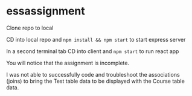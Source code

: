 # essassignment

Clone repo to local

CD into local repo and `npm install && npm start` to start express server

In a second terminal tab CD into client and `npm start` to run react app

You will notice that the assignment is incomplete.

I was not able to successfully code and troubleshoot the associations (joins) to bring the Test table data to be displayed with the Course table data.
